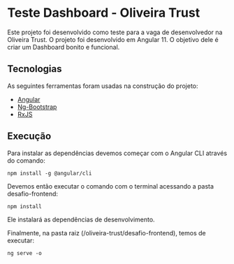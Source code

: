 # Teste Dashboard - Oliveira Trust

Este projeto foi desenvolvido como teste para a vaga de desenvolvedor na Oliveira Trust.
O projeto foi desenvolvido em Angular 11. O objetivo dele é criar um Dashboard bonito e funcional.

## Tecnologias
As seguintes ferramentas foram usadas na construção do projeto:

- [Angular](https://angular.io/)
- [Ng-Bootstrap](https://ng-bootstrap.github.io/#/home)
- [RxJS](https://rxjs.dev/)

## Execução

Para instalar as dependências devemos começar com o Angular CLI através do comando:

````
npm install -g @angular/cli
````

Devemos então executar o comando com o terminal acessando a pasta desafio-frontend:

````
npm install
````

Ele instalará as dependências de desenvolvimento.

Finalmente, na pasta raiz (/oliveira-trust/desafio-frontend), temos de executar:

````
ng serve -o
````

